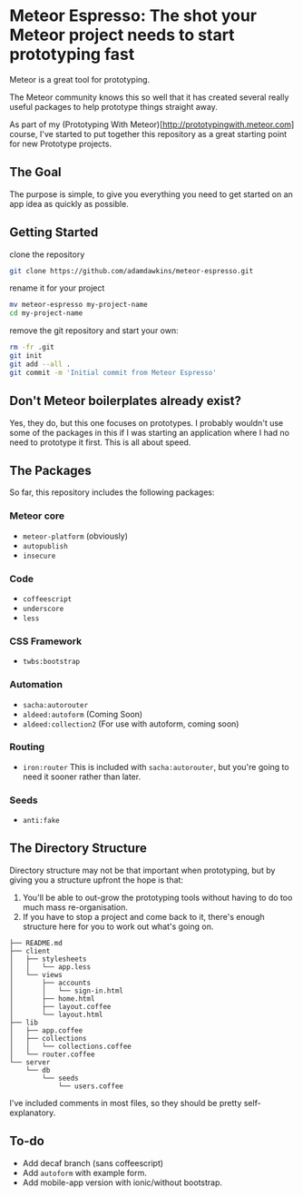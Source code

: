 # Meteor Espresso: The shot your Meteor project needs to start prototyping fast
Meteor is a great tool for prototyping.

The Meteor community knows this so well that it has created several really useful packages to help prototype things straight away. 

As part of my (Prototyping With Meteor)[http://prototypingwith.meteor.com] course, I've started to put together this repository as a great starting point for new Prototype projects.

## The Goal
The purpose is simple, to give you everything you need to get started on an app idea as quickly as possible. 

## Getting Started
clone the repository
```bash
git clone https://github.com/adamdawkins/meteor-espresso.git
```
rename it for your project
``` bash
mv meteor-espresso my-project-name
cd my-project-name
```
remove the git repository and start your own:

```bash
rm -fr .git
git init
git add --all .
git commit -m 'Initial commit from Meteor Espresso'
```
## Don't Meteor boilerplates already exist?
Yes, they do, but this one focuses on prototypes. I probably wouldn't use some of the packages in this if I was starting an application where I had no need to prototype it first. This is all about speed.

## The Packages
So far, this repository includes the following packages:
### Meteor core
* `meteor-platform` (obviously)
* `autopublish`
* `insecure`

### Code
* `coffeescript`
* `underscore`
* `less`

### CSS Framework
* `twbs:bootstrap`

### Automation
* `sacha:autorouter`
* `aldeed:autoform` (Coming Soon)
* `aldeed:collection2` (For use with autoform, coming soon)

### Routing
* `iron:router` This is included with `sacha:autorouter`, but you're going to need it sooner rather than later.
### Seeds
* `anti:fake` 

## The Directory Structure
Directory structure may not be that important when prototyping, but by giving you a structure upfront the hope is that:
1. You'll be able to out-grow the prototyping tools without having to do too much mass re-organisation.
2. If you have to stop a project and come back to it, there's enough structure here for you to work out what's going on.

```
├── README.md
├── client
│   ├── stylesheets
│   │   └── app.less
│   └── views
│       ├── accounts
│       │   └── sign-in.html
│       ├── home.html
│       ├── layout.coffee
│       └── layout.html
├── lib
│   ├── app.coffee
│   ├── collections
│   │   └── collections.coffee
│   └── router.coffee
└── server
    └── db
        └── seeds
            └── users.coffee
```

I've included comments in most files, so they should be pretty self-explanatory.

## To-do
* Add decaf branch (sans coffeescript)
* Add `autoform` with example form.
* Add mobile-app version with ionic/without bootstrap.